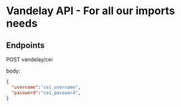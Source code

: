 # Vandelay API - For all our imports needs


## Endpoints

POST vandelay/cei
  
  body: 
  ```json
  {
    "username":"cei_username",
    "password":"cei_password",
  }
  ```
